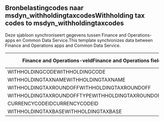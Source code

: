 ## <a name="withholding-tax-codes-to-msdyn_withholdingtaxcodes"></a><span data-ttu-id="597b6-101">Bronbelastingcodes naar msdyn_withholdingtaxcodes</span><span class="sxs-lookup"><span data-stu-id="597b6-101">Withholding tax codes to msdyn_withholdingtaxcodes</span></span>

<span data-ttu-id="597b6-102">Deze sjabloon synchroniseert gegevens tussen Finance and Operations-apps en Common Data Service.</span><span class="sxs-lookup"><span data-stu-id="597b6-102">This template synchronizes data between Finance and Operations apps and Common Data Service.</span></span>

<span data-ttu-id="597b6-103">Finance and Operations-veld</span><span class="sxs-lookup"><span data-stu-id="597b6-103">Finance and Operations field</span></span> | <span data-ttu-id="597b6-104">Toewijzingstype</span><span class="sxs-lookup"><span data-stu-id="597b6-104">Map type</span></span> | <span data-ttu-id="597b6-105">Ander Dynamics 365-veld</span><span class="sxs-lookup"><span data-stu-id="597b6-105">Other Dynamics 365 field</span></span> | <span data-ttu-id="597b6-106">Standaardwaarde</span><span class="sxs-lookup"><span data-stu-id="597b6-106">Default value</span></span>
---|---|---|---
<span data-ttu-id="597b6-107">WITHHOLDINGCODE</span><span class="sxs-lookup"><span data-stu-id="597b6-107">WITHHOLDINGCODE</span></span> | = | <span data-ttu-id="597b6-108">msdyn_name</span><span class="sxs-lookup"><span data-stu-id="597b6-108">msdyn_name</span></span> | 
<span data-ttu-id="597b6-109">WITHHOLDINGTAXNAME</span><span class="sxs-lookup"><span data-stu-id="597b6-109">WITHHOLDINGTAXNAME</span></span> | = | <span data-ttu-id="597b6-110">msdyn_description</span><span class="sxs-lookup"><span data-stu-id="597b6-110">msdyn_description</span></span> | 
<span data-ttu-id="597b6-111">WITHHOLDINGTAXROUNDOFF</span><span class="sxs-lookup"><span data-stu-id="597b6-111">WITHHOLDINGTAXROUNDOFF</span></span> | = | <span data-ttu-id="597b6-112">msdyn_roundoff</span><span class="sxs-lookup"><span data-stu-id="597b6-112">msdyn_roundoff</span></span> | 
<span data-ttu-id="597b6-113">WITHHOLDINGTAXROUNDOFFTYPE</span><span class="sxs-lookup"><span data-stu-id="597b6-113">WITHHOLDINGTAXROUNDOFFTYPE</span></span> | >< | <span data-ttu-id="597b6-114">msdyn_roundofftype</span><span class="sxs-lookup"><span data-stu-id="597b6-114">msdyn_roundofftype</span></span> | 
<span data-ttu-id="597b6-115">CURRENCYCODEID</span><span class="sxs-lookup"><span data-stu-id="597b6-115">CURRENCYCODEID</span></span> | = | <span data-ttu-id="597b6-116">msdyn_currency.isocurrencycode</span><span class="sxs-lookup"><span data-stu-id="597b6-116">msdyn_currency.isocurrencycode</span></span> | 
<span data-ttu-id="597b6-117">WITHHOLDINGTAXBASE</span><span class="sxs-lookup"><span data-stu-id="597b6-117">WITHHOLDINGTAXBASE</span></span> | >< | <span data-ttu-id="597b6-118">msdyn_taxableamountorigin</span><span class="sxs-lookup"><span data-stu-id="597b6-118">msdyn_taxableamountorigin</span></span> | 

